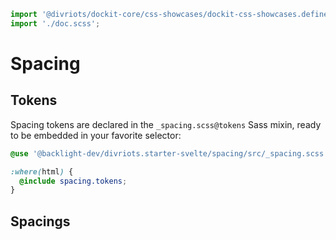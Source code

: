 ```js script
import '@divriots/dockit-core/css-showcases/dockit-css-showcases.define.js';
import './doc.scss';
```

# Spacing

## Tokens

Spacing tokens are declared in the `_spacing.scss@tokens` Sass mixin,
ready to be embedded in your favorite selector:

```scss
@use '@backlight-dev/divriots.starter-svelte/spacing/src/_spacing.scss';

:where(html) {
  @include spacing.tokens;
}
```

## Spacings

<dockit-css-showcases css-props-prefix="--spacing" mode="scale"></dockit-css-showcases>
